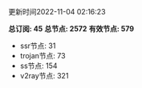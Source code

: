 更新时间2022-11-04 02:16:23

**总订阅: 45**
**总节点: 2572**
**有效节点: 579**
- ssr节点: 31
- trojan节点: 73
- ss节点: 154
- v2ray节点: 321
